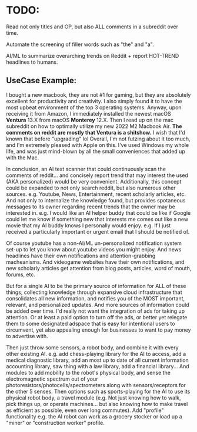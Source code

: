 # TODO:

Read not only titles and OP, but also ALL comments in a subreddit over time. 

Automate the screening of filler words such as "the" and "a".

AI/ML to summarize overarching trends on Reddit + report HOT-TREND headlines to humans. 

## UseCase Example: 
I bought a new macbook, they are not #1 for gaming, but they are absolutely excellent for productivity and creativity.
I also simply found it to have the most upbeat environment of the top 3 operating systems.
Anyway, upon receiving it from Amazon, I immediately installed the newest macOS **Ventura** 13.X from macOS **Monterey** 12.X.
Then I read up on the mac subreddit on how to optimally utilize my new 2022 M2 Macbook Air.
**The comments on reddit are mostly that Ventura is a shitshow.**
I wish that I'd known that before "upgrading" lol
Overall, I'm not futzing about it too much, and I'm extremely pleased with Apple on this. 
I've used Windows my whole life, and was just mind-blown by all the small conveniences that added up with the Mac.

In conclusion, an AI text scanner that could continuously scan the comments of reddit... and concisely report trend that may interest the used (AKA personalized) would be very convenient. Additionally, this concept could be expanded to not only search reddit, but also numerous other sources. e.g. Youtube, News, Entertainment, recent scholarly articles, etc. And not only to internalize the knowledge found, but provides spotaneous messages to its owner regarding recent trends that the owner may be interested in. e.g. I would like an AI helper buddy that could be like if Google could let me know if something new that interests me comes out like a new movie that my AI buddy knows I personally would enjoy. e.g. If I just received a particularly important or urgent email that I should be notified of.

Of course youtube has a non-AI/ML un-personalized notification system set-up to let you know about youtube videos you might enjoy. And news headlines have their own notifications and attention-grabbing macheanisms. And videogame websites have their own notifications, and new scholarly articles get attention from blog posts, articles, word of mouth, forums, etc. 

But for a single AI to be the primary source of information for ALL of these things, collecting knowledge through expansive cloud infrastructure that consolidates all new information, and notifies you of the MOST important, relevant, and personalized updates. And more sources of information could be added over time. I'd really not want the integration of ads for taking up attention. Or at least a paid option to turn off the ads, or better yet relegate them to some designated adspace that is easy for intentional users to circumvent, yet also appealing enough for businesses to want to pay money to advertise with.

Then just throw some sensors, a robot body, and combine it with every other existing AI. e.g. add chess-playing library for the AI to access, add a medical diagnostic library, add an most up to date of all current information accounting library, saw thing with a law library, add a financial library... And modules to add mobility to the robot's physical body, and sense the electromagnetic spectrum out of your photoresistors/photocells/spectrometers along with sensors/receptors for the other 5 senses. Then options such as sports-playing for the AI to use its physical robot body, a travel module (e.g. Not just knowing how to walk, pick things up, or operate machines... but also knowing how to make travel as efficient as possible, even over long commutes). Add "profile" functionality e.g. the AI robot can work as a grocery stocker or load up a "miner" or "construction worker" profile. 
